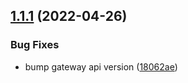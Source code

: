 ## [1.1.1](https://github.com/gravitee-io/gravitee-connector-api/compare/1.1.0...1.1.1) (2022-04-26)


### Bug Fixes

* bump gateway api version ([18062ae](https://github.com/gravitee-io/gravitee-connector-api/commit/18062ae5cf6f1b8fc62b4226d915f7bc31a9f510))
